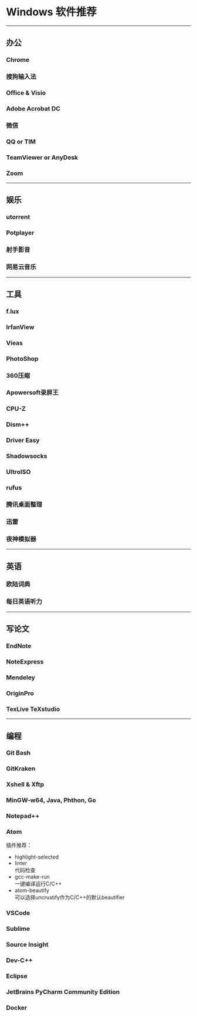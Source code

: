 # Windows 软件推荐
---
## 办公
### Chrome
### 搜狗输入法
### Office & Visio
### Adobe Acrobat DC
### 微信
### QQ or TIM
### TeamViewer or AnyDesk
### Zoom

---
## 娱乐
### utorrent
### Potplayer
### 射手影音
### 网易云音乐

---
## 工具
### f.lux
### IrfanView
### Vieas
### PhotoShop
### 360压缩
### Apowersoft录屏王
### CPU-Z
### Dism++
### Driver Easy
### Shadowsocks
### UltroISO
### rufus
### 腾讯桌面整理
### 迅雷
### 夜神模拟器

---
## 英语
### 欧陆词典
### 每日英语听力

---
## 写论文
### EndNote
### NoteExpress
### Mendeley
### OriginPro
### TexLive TeXstudio

---
## 编程
### Git Bash
### GitKraken
### Xshell & Xftp
### MinGW-w64, Java, Phthon, Go
### Notepad++
### Atom
插件推荐：
* highlight-selected
* linter  
  代码检查
* gcc-make-run  
  一键编译运行C/C++
* atom-beautify  
  可以选择uncrustify作为C/C++的默认beautifier
### VSCode
### Sublime
### Source Insight
### Dev-C++
### Eclipse
### JetBrains PyCharm Community Edition
### Docker
